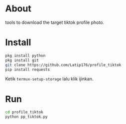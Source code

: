 # About
tools to download the target tiktok profile photo.
# Install
```BASH
pkg install python
pkg install git
git clone https://github.com/Latip176/profile_tiktok
pip install requests
```
Ketik ```termux-setup-storage``` lalu klik ijinkan.
# Run
```BASH
cd profile_tiktok
python pp_tiktok.py
```
